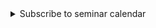 <details class="notice--info" >
  <summary>Subscribe to seminar calendar</summary>
<p>You can subscribe to the NA calendar directly from your calendar client, including Outlook, Apple’s iCalendar or Google calendar. The web address of the calendar is this <a href="https://outlook.office365.com/owa/calendar/86a34f4eb2a44247b2984f4dff49e900@bath.ac.uk/f12ed49ea1e14e35bdf8f965fcf3a5611468698658714972533/calendar.ics">ICS link</a> which you will need to copy.</p>
    
<p>To subscribe to a calendar in Outlook:
<ol>
<li>In Calendar view, select “Add Calendar” (large green +)</li>
<li>Select “From Internet”</li>
<li>Copy paste the <a href="https://outlook.office365.com/owa/calendar/86a34f4eb2a44247b2984f4dff49e900@bath.ac.uk/f12ed49ea1e14e35bdf8f965fcf3a5611468698658714972533/calendar.ics">ICS link</a>, click OK, and click Yes to subscribe.</li>
</ol>
</p>

<p>To subscribe to a calendar in iCalendar, please follow these <a href="https://support.apple.com/en-gb/guide/calendar/icl1022/mac">instructions</a>. Copy paste the <a href="https://outlook.office365.com/owa/calendar/86a34f4eb2a44247b2984f4dff49e900@bath.ac.uk/f12ed49ea1e14e35bdf8f965fcf3a5611468698658714972533/calendar.ics">ICS link</a> in “web address”.</p>

<p>To subscribe to a calendar in Google Calendar:
<ol>
<li>Go to <a href="https://calendar.google.com">link</a>.</li>
<li>On the left side go to "Other Calendars" and click on the dropdown.</li>
<li>Choose "Add by URL".</li>
<li>Copy paste the <a href="https://outlook.office365.com/owa/calendar/86a34f4eb2a44247b2984f4dff49e900@bath.ac.uk/f12ed49ea1e14e35bdf8f965fcf3a5611468698658714972533/calendar.ics">ICS link</a> in the URL of the calendar.</li>
<li>Click on "Add Calendar" and wait for Google to import your events. This creates a calendar with a somewhat unreadable name.</li>
<li>To give a readable name to the calendar, click on the three vertical dots sign next to the newly created calendar and select Settings.</li>
<li>Choose a name for the calendar, eg. Numerical Analysis @ Bath, and click back button on top left.</li>
</ol>
</p>
</details>
